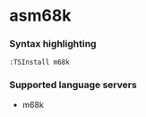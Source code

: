 <!--- THIS DOCUMENT IS AUTOMATICALLY GENERATED, DON'T EDIT IT -->
# asm68k

### Syntax highlighting

```vim
:TSInstall m68k
```

### Supported language servers

- m68k
